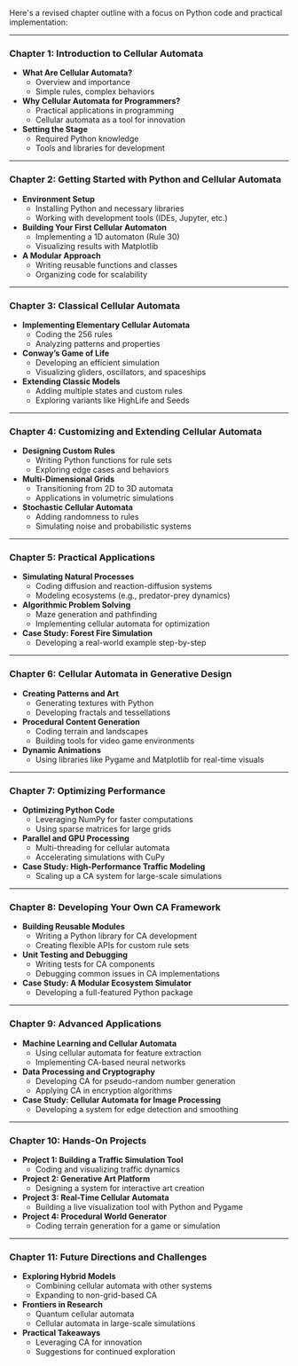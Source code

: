 Here's a revised chapter outline with a focus on Python code and practical implementation:

---

### **Chapter 1: Introduction to Cellular Automata**
- **What Are Cellular Automata?**
  - Overview and importance
  - Simple rules, complex behaviors
- **Why Cellular Automata for Programmers?**
  - Practical applications in programming
  - Cellular automata as a tool for innovation
- **Setting the Stage**
  - Required Python knowledge
  - Tools and libraries for development

---

### **Chapter 2: Getting Started with Python and Cellular Automata**
- **Environment Setup**
  - Installing Python and necessary libraries
  - Working with development tools (IDEs, Jupyter, etc.)
- **Building Your First Cellular Automaton**
  - Implementing a 1D automaton (Rule 30)
  - Visualizing results with Matplotlib
- **A Modular Approach**
  - Writing reusable functions and classes
  - Organizing code for scalability

---

### **Chapter 3: Classical Cellular Automata**
- **Implementing Elementary Cellular Automata**
  - Coding the 256 rules
  - Analyzing patterns and properties
- **Conway’s Game of Life**
  - Developing an efficient simulation
  - Visualizing gliders, oscillators, and spaceships
- **Extending Classic Models**
  - Adding multiple states and custom rules
  - Exploring variants like HighLife and Seeds

---

### **Chapter 4: Customizing and Extending Cellular Automata**
- **Designing Custom Rules**
  - Writing Python functions for rule sets
  - Exploring edge cases and behaviors
- **Multi-Dimensional Grids**
  - Transitioning from 2D to 3D automata
  - Applications in volumetric simulations
- **Stochastic Cellular Automata**
  - Adding randomness to rules
  - Simulating noise and probabilistic systems

---

### **Chapter 5: Practical Applications**
- **Simulating Natural Processes**
  - Coding diffusion and reaction-diffusion systems
  - Modeling ecosystems (e.g., predator-prey dynamics)
- **Algorithmic Problem Solving**
  - Maze generation and pathfinding
  - Implementing cellular automata for optimization
- **Case Study: Forest Fire Simulation**
  - Developing a real-world example step-by-step

---

### **Chapter 6: Cellular Automata in Generative Design**
- **Creating Patterns and Art**
  - Generating textures with Python
  - Developing fractals and tessellations
- **Procedural Content Generation**
  - Coding terrain and landscapes
  - Building tools for video game environments
- **Dynamic Animations**
  - Using libraries like Pygame and Matplotlib for real-time visuals

---

### **Chapter 7: Optimizing Performance**
- **Optimizing Python Code**
  - Leveraging NumPy for faster computations
  - Using sparse matrices for large grids
- **Parallel and GPU Processing**
  - Multi-threading for cellular automata
  - Accelerating simulations with CuPy
- **Case Study: High-Performance Traffic Modeling**
  - Scaling up a CA system for large-scale simulations

---

### **Chapter 8: Developing Your Own CA Framework**
- **Building Reusable Modules**
  - Writing a Python library for CA development
  - Creating flexible APIs for custom rule sets
- **Unit Testing and Debugging**
  - Writing tests for CA components
  - Debugging common issues in CA implementations
- **Case Study: A Modular Ecosystem Simulator**
  - Developing a full-featured Python package

---

### **Chapter 9: Advanced Applications**
- **Machine Learning and Cellular Automata**
  - Using cellular automata for feature extraction
  - Implementing CA-based neural networks
- **Data Processing and Cryptography**
  - Developing CA for pseudo-random number generation
  - Applying CA in encryption algorithms
- **Case Study: Cellular Automata for Image Processing**
  - Developing a system for edge detection and smoothing

---

### **Chapter 10: Hands-On Projects**
- **Project 1: Building a Traffic Simulation Tool**
  - Coding and visualizing traffic dynamics
- **Project 2: Generative Art Platform**
  - Designing a system for interactive art creation
- **Project 3: Real-Time Cellular Automata**
  - Building a live visualization tool with Python and Pygame
- **Project 4: Procedural World Generator**
  - Coding terrain generation for a game or simulation

---

### **Chapter 11: Future Directions and Challenges**
- **Exploring Hybrid Models**
  - Combining cellular automata with other systems
  - Expanding to non-grid-based CA
- **Frontiers in Research**
  - Quantum cellular automata
  - Cellular automata in large-scale simulations
- **Practical Takeaways**
  - Leveraging CA for innovation
  - Suggestions for continued exploration

